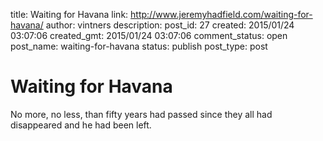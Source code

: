 title: Waiting for Havana
link: http://www.jeremyhadfield.com/waiting-for-havana/
author: vintners
description: 
post_id: 27
created: 2015/01/24 03:07:06
created_gmt: 2015/01/24 03:07:06
comment_status: open
post_name: waiting-for-havana
status: publish
post_type: post

# Waiting for Havana

No more, no less, than fifty years had passed since they all had disappeared and he had been left.